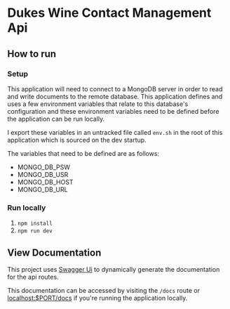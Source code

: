 # Dukes Wine Contact Management Api

## How to run
### Setup

This application will need to connect to a MongoDB server in order to read and write documents to the remote database. This application defines and uses a few environment variables that relate to this database's configuration and these
 environment variables need to be defined before the application can be run locally.
 
 I export these variables in an untracked file called `env.sh` in the root of this application which is sourced on
  the dev startup.
  
  The variables that need to be defined are as follows:
  - MONGO_DB_PSW
  - MONGO_DB_USR
  - MONGO_DB_HOST
  - MONGO_DB_URL
 

### Run locally

1. `npm install`
2. `npm run dev`

## View Documentation

This project uses [Swagger Ui](https://swagger.io/) to dynamically generate the documentation for the api routes.

This documentation can be accessed by visiting the `/docs` route or [localhost:$PORT/docs](localhost:3001/docs) if
 you're running the
 application
 locally. 

